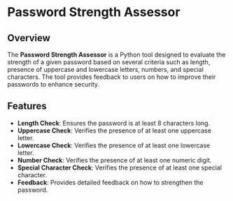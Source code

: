 # Password Strength Assessor

## Overview

The **Password Strength Assessor** is a Python tool designed to evaluate the strength of a given password based on several criteria such as length, presence of uppercase and lowercase letters, numbers, and special characters. The tool provides feedback to users on how to improve their passwords to enhance security.

## Features

- **Length Check**: Ensures the password is at least 8 characters long.
- **Uppercase Check**: Verifies the presence of at least one uppercase letter.
- **Lowercase Check**: Verifies the presence of at least one lowercase letter.
- **Number Check**: Verifies the presence of at least one numeric digit.
- **Special Character Check**: Verifies the presence of at least one special character.
- **Feedback**: Provides detailed feedback on how to strengthen the password.
